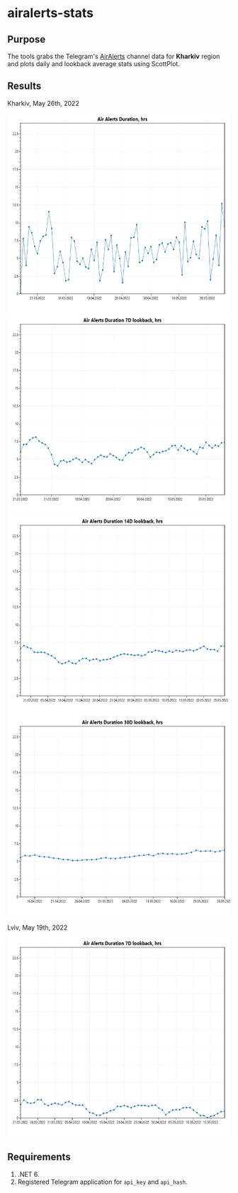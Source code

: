 # airalerts-stats

## Purpose

The tools grabs the Telegram's [AirAlerts](https://t.me/air_alert_ua) channel data for **Kharkiv** region and plots daily and lookback average stats using ScottPlot.

## Results

Kharkiv, May 26th, 2022

<img src="./resources/plots/kh-20220526-daily.png" width="600" height="450" />
<img src="./resources/plots/kh-20220526-daily-7.png" width="600" height="450" />
<img src="./resources/plots/kh-20220526-daily-14.png" width="600" height="450" />
<img src="./resources/plots/kh-20220526-daily-30.png" width="600" height="450" />

Lviv, May 19th, 2022

<img src="./resources/plots/lv-20220519-daily-7.png" width="600" height="450" />

## Requirements

1. .NET 6.
2. Registered Telegram application for `api_key` and `api_hash`.
